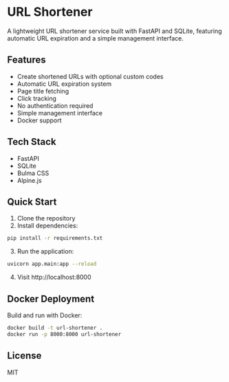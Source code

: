 # URL Shortener

A lightweight URL shortener service built with FastAPI and SQLite, featuring automatic URL expiration and a simple management interface.

## Features

- Create shortened URLs with optional custom codes
- Automatic URL expiration system
- Page title fetching
- Click tracking
- No authentication required
- Simple management interface
- Docker support

## Tech Stack

- FastAPI
- SQLite
- Bulma CSS
- Alpine.js

## Quick Start

1. Clone the repository
2. Install dependencies:
```bash
pip install -r requirements.txt
```

3. Run the application:
```bash
uvicorn app.main:app --reload
```

4. Visit http://localhost:8000

## Docker Deployment

Build and run with Docker:

```bash
docker build -t url-shortener .
docker run -p 8000:8000 url-shortener
```

## License

MIT